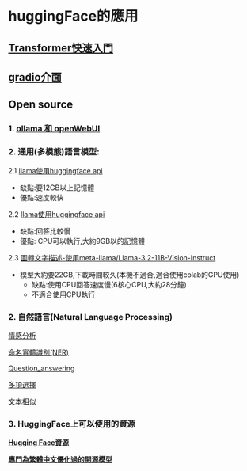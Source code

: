 # huggingFace的應用
## [Transformer快速入門](https://transformers.run)
## [gradio介面](https://github.com/roberthsu2003/gradio)
## Open source
### 1. [ollama 和 openWebUI](./通用語言/ollama)

### 2. 通用(多模態)語言模型:
2.1 [llama使用huggingface api](./通用語言/llama)
- 缺點:要12GB以上記憶體
- 優點:速度較快

2.2 [llama使用huggingface api](./通用語言/llama/demo2.ipynb)
- 缺點:回答比較慢
- 優點: CPU可以執行,大約9GB以的記憶體

2.3 [圖轉文字描述-使用meta-llama/Llama-3.2-11B-Vision-Instruct](./通用語言/llama/demo3.ipynb)

- 模型大約要22GB,下載時間較久(本機不適合,適合使用colab的GPU使用)
	- 缺點:使用CPU回答速度慢(6核心CPU,大約28分鐘)
	- 不適合使用CPU執行



 
### 2. 自然語言(Natural Language Processing)
[情感分析](./自然語言/text-classification)

[命名實體識別(NER)](./自然語言/ner)

[Question_answering](./自然語言/qa)

[多項選擇](./自然語言/multiple_choice)

[文本相似](./自然語言/multiple_choice/demo1.ipynb)

### 3. HuggingFace上可以使用的資源

[**Hugging Face資源**](./source_hugging_face)

[**專門為繁體中文優化過的開源模型**](./source_for_tw)




